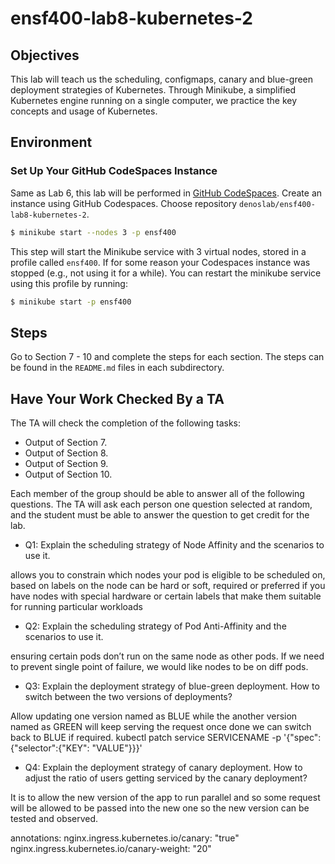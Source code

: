 # ensf400-lab8-kubernetes-2

## Objectives
This lab will teach us the scheduling, configmaps, canary and blue-green deployment strategies of Kubernetes. Through Minikube, a simplified Kubernetes engine running on a single computer, we practice the key concepts and usage of Kubernetes.

## Environment

### Set Up Your GitHub CodeSpaces Instance

Same as Lab 6, this lab will be performed in [GitHub CodeSpaces](https://github.com/codespaces). Create an instance using GitHub Codespaces. Choose repository `denoslab/ensf400-lab8-kubernetes-2`.


```bash
$ minikube start --nodes 3 -p ensf400
```

This step will start the Minikube service with 3 virtual nodes, stored in a profile called `ensf400`. If for some reason your Codespaces instance was stopped (e.g., not using it for a while). You can restart the minikube service using this profile by running:

```bash
$ minikube start -p ensf400
```

## Steps

Go to Section 7 - 10 and complete the steps for each section. The steps can be found in the `README.md` files in each subdirectory.

## Have Your Work Checked By a TA

The TA will check the completion of the following tasks:

- Output of Section 7.
- Output of Section 8.
- Output of Section 9.
- Output of Section 10.


Each member of the group should be able to answer all of the following questions. The TA will ask each person one question selected at random, and the student must be able to answer the question to get credit for the lab.

- Q1: Explain the scheduling strategy of Node Affinity and the scenarios to use it.

allows you to constrain which nodes your pod is eligible to be scheduled on, based on labels on the node
can be hard or soft, required or preferred
if you have nodes with special hardware or certain labels that make them suitable for running particular workloads

- Q2: Explain the scheduling strategy of Pod Anti-Affinity and the scenarios to use it.

ensuring certain pods don’t run on the same node as other pods.
If we need to prevent single point of failure, we would like nodes to be on diff pods.

- Q3: Explain the deployment strategy of blue-green deployment. How to switch between the two versions of deployments?

Allow updating one version named as BLUE while the another version named as GREEN will keep serving the request once done we can switch back to BLUE if required.
kubectl patch service  SERVICENAME -p '{"spec":{"selector":{"KEY": "VALUE"}}}'

- Q4: Explain the deployment strategy of canary deployment. How to adjust the ratio of users getting serviced by the canary deployment?

It is to allow the new version of the app to run parallel and so some request will be allowed to be passed into the new one so the new version can be tested and observed.

annotations:
    nginx.ingress.kubernetes.io/canary: "true"
    nginx.ingress.kubernetes.io/canary-weight: "20"
